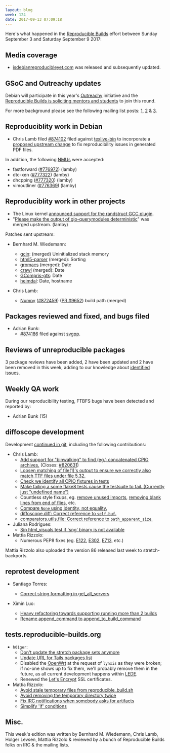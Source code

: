 ```yaml
---
layout: blog
week: 124
date: 2017-09-13 07:09:18
---
```


Here's what happened in the [Reproducible Builds](https://reproducible-builds.org) effort between Sunday September 3 and Saturday September 9 2017:

Media coverage
--------------

- [isdebianreproducibleyet.com](https://isdebianreproducibleyet.com) was released and subsequently updated.

GSoC and Outreachy updates
--------------------------

Debian will participate in this year's [Outreachy](https://outreachy.org) initiative and the [Reproducible Builds is soliciting mentors and students](https://wiki.debian.org/Outreachy/Round15/Projects/ReproducibleBuildsOfDebian) to join this round.

For more background please see the following mailing list posts: [1](https://lists.debian.org/debian-outreach/2017/09/msg00000.html), [2](https://lists.debian.org/debian-outreach/2017/09/msg00013.html) & [3](https://lists.alioth.debian.org/pipermail/reproducible-builds/Week-of-Mon-20170904/009209.html).

Reproduciblity work in Debian
-----------------------------

- Chris Lamb filed <a href="https://bugs.debian.org/874102">#874102</a> filed against <a href="https://tracker.debian.org/pkg/texlive-bin">texlive-bin</a> to incorporate a [proposed upstream change](http://tug.org/pipermail/tex-live/2017-September/040576.html) to fix reproducibility issues in generated PDF files.

In addition, the following [NMUs](https://wiki.debian.org/NonMaintainerUpload) were accepted:

* fastforward (<a href="https://bugs.debian.org/776972">#776972</a>) (lamby)
* dtc-xen (<a href="https://bugs.debian.org/777322">#777322</a>) (lamby)
* dhcpping (<a href="https://bugs.debian.org/777320">#777320</a>) (lamby)
* vimoutliner (<a href="https://bugs.debian.org/776369">#776369</a>) (lamby)

Reproduciblity work in other projects
-----------------------------

- The Linux kernel [announced support for the randstruct GCC plugin](https://outflux.net/blog/archives/2017/09/05/security-things-in-linux-v4-13/).
- "[Please make the output of gio-querymodules deterministic](https://bugzilla.gnome.org/show_bug.cgi?id=786983)" was merged upstream. (lamby)

Patches sent upstream:

- Bernhard M. Wiedemann:
  - [gcin](https://build.opensuse.org/package/view_file/M17N/gcin/gcin-reproducible.patch): (merged) Uninitialized stack memory
  - [html5-parser](https://github.com/kovidgoyal/html5-parser/pull/5) (merged): Sorting
  - [gromacs](https://gerrit.gromacs.org/6896) (merged): Date
  - [crawl](https://github.com/crawl/crawl/pull/609) (merged): Date
  - [GCompris-gtk](https://github.com/gcompris/GCompris-gtk/pull/21): Date
  - [heimdal](https://github.com/heimdal/heimdal/pull/332): Date, hostname

- Chris Lamb:
  - [Numpy](http://www.numpy.org/) (<a href="https://bugs.debian.org/872459">#872459</a>) ([PR #9652](https://github.com/numpy/numpy/pull/9652)) build path (merged)

Packages reviewed and fixed, and bugs filed
-------------------------------------------

* Adrian Bunk:
  * <a href="https://bugs.debian.org/874186">#874186</a> filed against <a href="https://tracker.debian.org/pkg/svgpp">svgpp</a>.


Reviews of unreproducible packages
----------------------------------

3 package reviews have been added, 2 have been updated and 2 have been removed in this week,
adding to our knowledge about [identified issues](https://tests.reproducible-builds.org/debian/index_issues.html).

Weekly QA work
--------------

During our reproducibility testing, FTBFS bugs have been detected and reported by:

 - Adrian Bunk (15)

diffoscope development
----------------------

Development [continued in git](https://anonscm.debian.org/git/reproducible/diffoscope.git/log/),
including the following contributions:


- Chris Lamb:
  - [Add support for "binwalking" to find (eg.) concatenated CPIO archives.](https://anonscm.debian.org/git/reproducible/diffoscope.git/commit/?id=1c26813) (Closes: <a href="https://bugs.debian.org/820631">#820631</a>)
  - [Loosen matching of file(1)'s output to ensure we correctly also match TTF files under file 5.32.](https://anonscm.debian.org/git/reproducible/diffoscope.git/commit/?id=af9fe04)
  - [Check we identify all CPIO fixtures in tests](https://anonscm.debian.org/git/reproducible/diffoscope.git/commit/?id=6e02ece)
  - [Make failing a some flake8 tests cause the testsuite to fail. (Currently just "undefined name")](https://anonscm.debian.org/git/reproducible/diffoscope.git/commit/?id=fd06241)
  - Countless style fixups, eg. [remove unused imports](https://anonscm.debian.org/git/reproducible/diffoscope.git/commit/?id=4228246), [removing blank lines from end of flies](https://anonscm.debian.org/git/reproducible/diffoscope.git/commit/?id=b223a8a), etc.
  - [Compare `None` using identity, not equality.](https://anonscm.debian.org/git/reproducible/diffoscope.git/commit/?id=69359ba)
  - [diffoscope.diff: Correct reference to `self.buf`.](https://anonscm.debian.org/git/reproducible/diffoscope.git/commit/?id=b1a904a)
  - [comparators.utils.file: Correct reference to `path_apparent_size`.](https://anonscm.debian.org/git/reproducible/diffoscope.git/commit/?id=e50e50d)
- Juliana Rodrigues:
  - [Sip html\_visuals test if 'sng' binary is not available](https://anonscm.debian.org/git/reproducible/diffoscope.git/commit/?id=97f074f)
- Mattia Rizzolo:
  - Numerous PEP8 fixes (eg. [E122](https://anonscm.debian.org/git/reproducible/diffoscope.git/commit/?id=9ea6a95), [E302](https://anonscm.debian.org/git/reproducible/diffoscope.git/commit/?id=7b7786b), [E713](https://anonscm.debian.org/git/reproducible/diffoscope.git/commit/?id=2a014b5), etc.)


Mattia Rizzolo also uploaded the version 86 released last week to stretch-backports.

reprotest development
---------------------

- Santiago Torres:
  - [Correct string formatting in get\_all\_servers](https://anonscm.debian.org/git/reproducible/reprotest.git/commit/?id=86499b7)

- Ximin Luo:
  - [Heavy refactoring towards supporting running more than 2 builds](https://anonscm.debian.org/git/reproducible/reprotest.git/commit/?id=a6e50a4)
  - [Rename append\_command to append\_to\_build\_command](https://anonscm.debian.org/git/reproducible/reprotest.git/commit/?id=8f5b743)



tests.reproducible-builds.org
-----------------------------

- `h01ger`:
  + [Don't update the stretch package sets anymore](https://anonscm.debian.org/git/qa/jenkins.debian.net.git/commit/?id=68f41865892c0758fd630991a79fde74617e87b9)
  + [Update URL for Tails packages list](https://anonscm.debian.org/git/qa/jenkins.debian.net.git/commit/?id=25b7dd5c10c0707ae94e92c337924bd942116857)
  + Disabled the [OpenWrt](https://openwrt.org/) at the request of `lynxis` as they were broken; if no-one shows up to fix them, we'll probably remove them in the future, as all current development happens within [LEDE](https://lede-project.org/).
  + Renewed the [Let's Encrypt](https://letsencrypt.org/) SSL certificates.
- Mattia Rizzolo:
  + [Avoid stale temporary files from reproducible_build.sh](https://anonscm.debian.org/git/qa/jenkins.debian.net.git/commit/?id=ab0508b05f65b0e254e1e9b669c11566e29ff830)
  + [Avoid removing the temporary directory twice](https://anonscm.debian.org/git/qa/jenkins.debian.net.git/commit/?id=4b9909555c6be1cbcb17c109d94d37ac5e0dbc28)
  + [Fix IRC notifications when somebody asks for artifacts](https://anonscm.debian.org/git/qa/jenkins.debian.net.git/commit/?id=5649bf3534145e4c6adab8482b6bd2959ea08aac)
  + [Simplify 'if' conditions](https://anonscm.debian.org/git/qa/jenkins.debian.net.git/commit/?id=ad48e93bc2bb9d5984f87c24e5e30d0b58910106)


Misc.
-----

This week's edition was written by Bernhard M. Wiedemann, Chris Lamb, Holger Levsen, Mattia Rizzolo & reviewed by a bunch of Reproducible Builds folks on IRC & the mailing lists.
